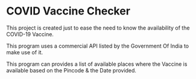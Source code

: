 # COVID Vaccine Checker

This project is created just to ease the need to know the availability of the COVID-19 Vaccine.

This program uses a commercial API listed by the Government Of India to make use of it.

This program can provides a list of available places where the Vaccine is available based on the Pincode & the Date provided.
